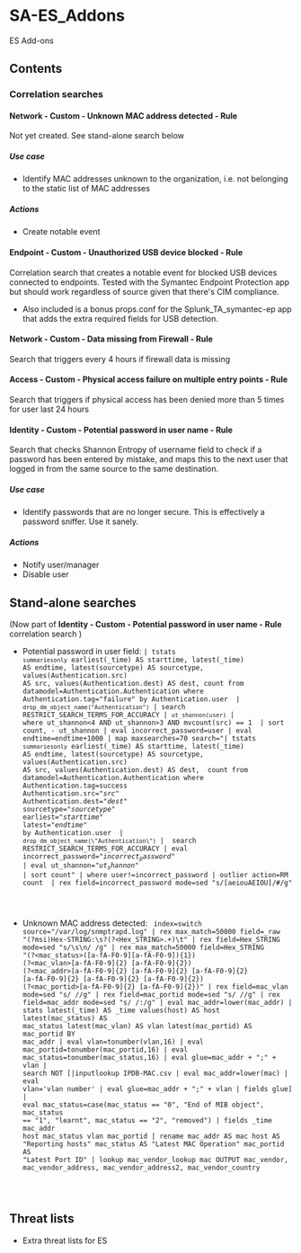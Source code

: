 # SA-ES_Addons
ES Add-ons

## Contents
### Correlation searches

#### Network - Custom - Unknown MAC address detected - Rule
Not yet created. See stand-alone search below

##### Use case
* Identify MAC addresses unknown to the organization, i.e. not belonging to the static list of MAC addresses

##### Actions
* Create notable event

#### Endpoint - Custom - Unauthorized USB device blocked - Rule
Correlation search that creates a notable event for blocked USB devices connected to endpoints. Tested with the Symantec Endpoint Protection app but should work regardless of source given that there's CIM compliance.
* Also included is a bonus props.conf for the Splunk_TA_symantec-ep app that adds the extra required fields for USB detection.

#### Network - Custom - Data missing from Firewall - Rule
Search that triggers every 4 hours if firewall data is missing

#### Access - Custom - Physical access failure on multiple entry points - Rule
Search that triggers if physical access has been denied more than 5 times for user last 24 hours

#### Identity - Custom - Potential password in user name - Rule
Search that checks Shannon Entropy of username field to check if a password has been entered by mistake, and maps this to the next user that logged in from the same source to the same destination.

##### Use case
* Identify passwords that are no longer secure. This is effectively a password sniffer. Use it sanely.

##### Actions
* Notify user/manager
* Disable user

## Stand-alone searches
(Now part of **Identity - Custom - Potential password in user name - Rule** correlation search )
* Potential password in user field: 
<code>| tstats `summariesonly` earliest(_time) AS starttime, latest(_time) AS endtime, latest(sourcetype) AS sourcetype, values(Authentication.src) AS src, values(Authentication.dest) AS dest, count from datamodel=Authentication.Authentication where Authentication.tag="failure" by Authentication.user  | `drop_dm_object_name("Authentication")` | search RESTRICT_SEARCH_TERMS_FOR_ACCURACY | `ut_shannon(user)` | where ut_shannon<4 AND ut_shannon>3 AND mvcount(src) == 1  | sort count, - ut_shannon | eval incorrect_password=user | eval endtime=endtime+1000 | map maxsearches=70 search="| tstats `summariesonly` earliest(_time) AS starttime, latest(_time) AS endtime, latest(sourcetype) AS sourcetype, values(Authentication.src) AS src, values(Authentication.dest) AS dest,  count from datamodel=Authentication.Authentication where Authentication.tag=success Authentication.src=\"$src$\" Authentication.dest=\"$dest$\" sourcetype=\"$sourcetype$\" earliest=\"$starttime$\" latest=\"$endtime$\" by Authentication.user  | `drop_dm_object_name(\"Authentication\")` |  search RESTRICT_SEARCH_TERMS_FOR_ACCURACY | eval incorrect_password=\"$incorrect_password$\" | eval ut_shannon=\"$ut_shannon$\" | sort count" | where user!=incorrect_password | outlier action=RM count  | rex field=incorrect_password mode=sed "s/[aeiouAEIOU]/#/g"
</code>

* Unknown MAC address detected: <code>
index=switch source="/var/log/snmptrapd.log" 
| rex max_match=50000 field=_raw "(?msi)Hex-STRING:\s?(?<Hex_STRING>.+)\t"
| rex field=Hex_STRING mode=sed "s/\s\n/ /g"
| rex max_match=50000 field=Hex_STRING "(?<mac_status>([a-fA-F0-9][a-fA-F0-9]){1}) (?<mac_vlan>[a-fA-F0-9]{2} [a-fA-F0-9]{2}) (?<mac_addr>[a-fA-F0-9]{2} [a-fA-F0-9]{2} [a-fA-F0-9]{2} [a-fA-F0-9]{2} [a-fA-F0-9]{2} [a-fA-F0-9]{2}) (?<mac_portid>[a-fA-F0-9]{2} [a-fA-F0-9]{2})"
| rex field=mac_vlan mode=sed "s/ //g"
| rex field=mac_portid mode=sed "s/ //g"
| rex field=mac_addr mode=sed "s/ /:/g"
| eval mac_addr=lower(mac_addr)
| stats latest(_time) AS _time values(host) AS host latest(mac_status) AS mac_status latest(mac_vlan) AS vlan latest(mac_portid) AS mac_portid BY mac_addr
| eval vlan=tonumber(vlan,16)
| eval mac_portid=tonumber(mac_portid,16)
| eval mac_status=tonumber(mac_status,16)
| eval glue=mac_addr + ";" + vlan
| search NOT [|inputlookup IPDB-MAC.csv | eval mac_addr=lower(mac) | eval vlan='vlan number' | eval glue=mac_addr + ";" + vlan | fields glue]
| eval mac_status=case(mac_status == "0", "End of MIB object", mac_status == "1", "learnt", mac_status == "2", "removed")
| fields _time mac_addr host mac_status vlan mac_portid 
| rename mac_addr AS mac host AS "Reporting hosts" mac_status AS "Latest MAC Operation" mac_portid AS "Latest Port ID" 
| lookup mac_vendor_lookup mac OUTPUT mac_vendor, mac_vendor_address, mac_vendor_address2, mac_vendor_country
</code>

## Threat lists
* Extra threat lists for ES
